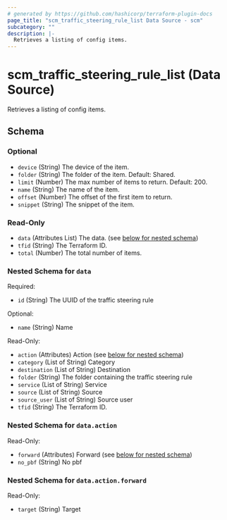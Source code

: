 ```yaml
---
# generated by https://github.com/hashicorp/terraform-plugin-docs
page_title: "scm_traffic_steering_rule_list Data Source - scm"
subcategory: ""
description: |-
  Retrieves a listing of config items.
---
```


# scm_traffic_steering_rule_list (Data Source)

Retrieves a listing of config items.



<!-- schema generated by tfplugindocs -->
## Schema

### Optional

- `device` (String) The device of the item.
- `folder` (String) The folder of the item. Default: Shared.
- `limit` (Number) The max number of items to return. Default: 200.
- `name` (String) The name of the item.
- `offset` (Number) The offset of the first item to return.
- `snippet` (String) The snippet of the item.

### Read-Only

- `data` (Attributes List) The data. (see [below for nested schema](#nestedatt--data))
- `tfid` (String) The Terraform ID.
- `total` (Number) The total number of items.

<a id="nestedatt--data"></a>
### Nested Schema for `data`

Required:

- `id` (String) The UUID of the traffic steering rule

Optional:

- `name` (String) Name

Read-Only:

- `action` (Attributes) Action (see [below for nested schema](#nestedatt--data--action))
- `category` (List of String) Category
- `destination` (List of String) Destination
- `folder` (String) The folder containing the traffic steering rule
- `service` (List of String) Service
- `source` (List of String) Source
- `source_user` (List of String) Source user
- `tfid` (String) The Terraform ID.

<a id="nestedatt--data--action"></a>
### Nested Schema for `data.action`

Read-Only:

- `forward` (Attributes) Forward (see [below for nested schema](#nestedatt--data--action--forward))
- `no_pbf` (String) No pbf

<a id="nestedatt--data--action--forward"></a>
### Nested Schema for `data.action.forward`

Read-Only:

- `target` (String) Target
